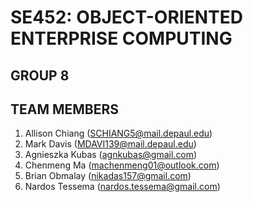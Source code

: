 # SE452: OBJECT-ORIENTED ENTERPRISE COMPUTING
## GROUP 8
## TEAM MEMBERS
1. Allison Chiang (SCHIANG5@mail.depaul.edu)
2. Mark Davis (MDAVI139@mail.depaul.edu)
3. Agnieszka Kubas (agnkubas@gmail.com)
4. Chenmeng Ma (machenmeng01@outlook.com)
5. Brian Obmalay (nikadas157@gmail.com)
6. Nardos Tessema (nardos.tessema@gmail.com)
